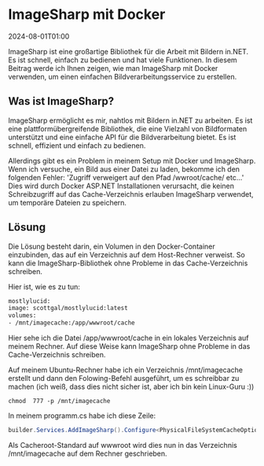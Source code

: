 # ImageSharp mit Docker

<datetime class="hidden">2024-08-01T01:00</datetime>

<!--category-- Docker, ImageSharp -->
ImageSharp ist eine großartige Bibliothek für die Arbeit mit Bildern in.NET. Es ist schnell, einfach zu bedienen und hat viele Funktionen. In diesem Beitrag werde ich Ihnen zeigen, wie man ImageSharp mit Docker verwenden, um einen einfachen Bildverarbeitungsservice zu erstellen.

## Was ist ImageSharp?

ImageSharp ermöglicht es mir, nahtlos mit Bildern in.NET zu arbeiten. Es ist eine plattformübergreifende Bibliothek, die eine Vielzahl von Bildformaten unterstützt und eine einfache API für die Bildverarbeitung bietet. Es ist schnell, effizient und einfach zu bedienen.

Allerdings gibt es ein Problem in meinem Setup mit Docker und ImageSharp. Wenn ich versuche, ein Bild aus einer Datei zu laden, bekomme ich den folgenden Fehler:
'Zugriff verweigert auf den Pfad /wwroot/cache/ etc...'
Dies wird durch Docker ASP.NET Installationen verursacht, die keinen Schreibzugriff auf das Cache-Verzeichnis erlauben ImageSharp verwendet, um temporäre Dateien zu speichern.

## Lösung

Die Lösung besteht darin, ein Volumen in den Docker-Container einzubinden, das auf ein Verzeichnis auf dem Host-Rechner verweist. So kann die ImageSharp-Bibliothek ohne Probleme in das Cache-Verzeichnis schreiben.

Hier ist, wie es zu tun:

```dockerfile
mostlylucid:
image: scottgal/mostlylucid:latest
volumes:
- /mnt/imagecache:/app/wwwroot/cache
```

Hier sehe ich die Datei /app/wwwroot/cache in ein lokales Verzeichnis auf meinem Rechner. Auf diese Weise kann ImageSharp ohne Probleme in das Cache-Verzeichnis schreiben.

Auf meinem Ubuntu-Rechner habe ich ein Verzeichnis /mnt/imagecache erstellt und dann den Folowing-Befehl ausgeführt, um es schreibbar zu machen (ich weiß, dass dies nicht sicher ist, aber ich bin kein Linux-Guru :))

```shell
chmod  777 -p /mnt/imagecache
```

In meinem programm.cs habe ich diese Zeile:

```csharp
builder.Services.AddImageSharp().Configure<PhysicalFileSystemCacheOptions>(options => options.CacheFolder = "cache");
```

Als Cacheroot-Standard auf wwwroot wird dies nun in das Verzeichnis /mnt/imagecache auf dem Rechner geschrieben.